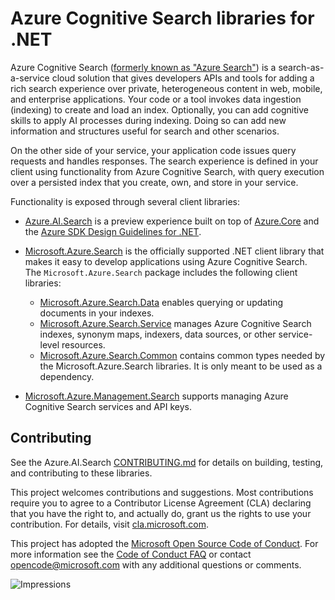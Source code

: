 # Azure Cognitive Search libraries for .NET

Azure Cognitive Search ([formerly known as "Azure Search"](https://docs.microsoft.com/en-us/azure/search/whats-new#new-service-name))
is a search-as-a-service cloud solution that gives developers APIs and tools
for adding a rich search experience over private, heterogeneous content in web,
mobile, and enterprise applications. Your code or a tool invokes data ingestion
(indexing) to create and load an index. Optionally, you can add cognitive
skills to apply AI processes during indexing. Doing so can add new information
and structures useful for search and other scenarios.

On the other side of your service, your application code issues query requests
and handles responses. The search experience is defined in your client using
functionality from Azure Cognitive Search, with query execution over a
persisted index that you create, own, and store in your service.

Functionality is exposed through several client libraries:

- [Azure.AI.Search](./Azure.AI.Search/) is a preview experience built on top of
  [Azure.Core](../core/Azure.Core/README.md) and the
  [Azure SDK Design Guidelines for .NET](https://azure.github.io/azure-sdk/dotnet_introduction.html).

- [Microsoft.Azure.Search](./Microsoft.Azure.Search/) is the officially
supported .NET client library that makes it easy to develop applications using
Azure Cognitive Search.  The `Microsoft.Azure.Search` package includes the
following client libraries:
  - [Microsoft.Azure.Search.Data](./Microsoft.Azure.Search.Data/) enables
    querying or updating documents in your indexes.
  - [Microsoft.Azure.Search.Service](./Microsoft.Azure.Search.Service/) manages
    Azure Cognitive Search indexes, synonym maps, indexers, data sources, or
    other service-level resources.
  - [Microsoft.Azure.Search.Common](./Microsoft.Azure.Search.Common/) contains
    common types needed by the Microsoft.Azure.Search libraries.  It is only
    meant to be used as a dependency.

- [Microsoft.Azure.Management.Search](./Microsoft.Azure.Management.Search/)
  supports managing Azure Cognitive Search services and API keys.

## Contributing

See the Azure.AI.Search [CONTRIBUTING.md](./CONTRIBUTING.md) for details on
building, testing, and contributing to these libraries.

This project welcomes contributions and suggestions.  Most contributions
require you to agree to a Contributor License Agreement (CLA) declaring that
you have the right to, and actually do, grant us the rights to use your
contribution. For details, visit [cla.microsoft.com](https://cla.microsoft.com).

This project has adopted the
[Microsoft Open Source Code of Conduct](https://opensource.microsoft.com/codeofconduct/).
For more information see the
[Code of Conduct FAQ](https://opensource.microsoft.com/codeofconduct/faq/)
or contact [opencode@microsoft.com](mailto:opencode@microsoft.com) with any
additional questions or comments.

![Impressions](https://azure-sdk-impressions.azurewebsites.net/api/impressions/azure-sdk-for-net%2Fsdk%2Fsearch%2FREADME.png)
